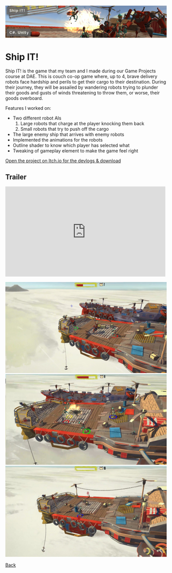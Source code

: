 ![ShipIT!](../banners/ShipIT.png)
# Ship IT!
Ship IT! is the game that my team and I made during our Game Projects course at DAE. This is couch co-op game where, up to 4, brave delivery robots face hardship and perils to get their cargo to their destination. During their journey, they will be assailed by wandering robots trying to plunder their goods and gusts of winds threatening to throw them, or worse, their goods overboard.

Features I worked on:
  - Two different robot AIs
    1. Large robots that charge at the player knocking them back
    2. Small robots that try to push off the cargo
  - The large enemy ship that arrives with enemy robots
  - Implemented the animations for the robots
  - Outline shader to know which player has selected what
  - Tweaking of gameplay element to make the game feel right

[Open the project on Itch.io for the devlogs & download](https://viktor-kerkhof.itch.io/group10disastercrew)

## Trailer
<iframe width="500" height="281" src="https://www.youtube.com/embed/NakeC8UaCZ4" frameborder="0" allowfullscreen></iframe>

![Ship IT! - Gameplay image 1](images/ShipIT_Image1.jpg)
![Ship IT! - Gameplay image 2](images/ShipIT_Image2.jpg)
![Ship IT! - Gameplay image 3](images/ShipIT_Image3.jpg)

[Back](../index.html)
